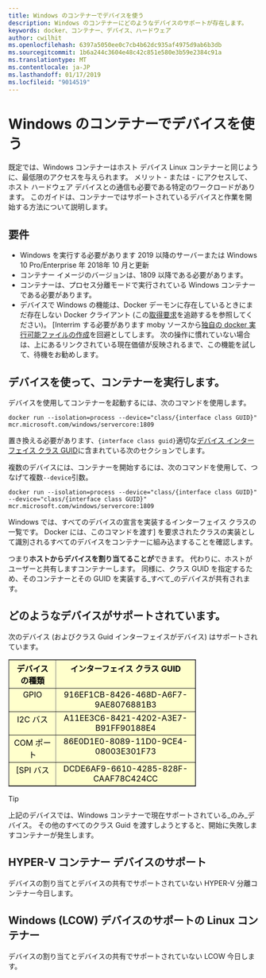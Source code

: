 ```yaml
---
title: Windows のコンテナーでデバイスを使う
description: Windows のコンテナーにどのようなデバイスのサポートが存在します。
keywords: docker、コンテナー、デバイス、ハードウェア
author: cwilhit
ms.openlocfilehash: 6397a5050ee0c7cb4b62dc935af4975d9ab6b3db
ms.sourcegitcommit: 1b6a244c3604e48c42c851e580e3b59e2384c91a
ms.translationtype: MT
ms.contentlocale: ja-JP
ms.lasthandoff: 01/17/2019
ms.locfileid: "9014519"
---
```

# <a name="devices-in-containers-on-windows"></a>Windows のコンテナーでデバイスを使う

既定では、Windows コンテナーはホスト デバイス Linux コンテナーと同じように、最低限のアクセスを与えられます。 メリット - または - にアクセスして、ホスト ハードウェア デバイスとの通信も必要である特定のワークロードがあります。 このガイドは、コンテナーではサポートされているデバイスと作業を開始する方法について説明します。

## <a name="requirements"></a>要件

- Windows を実行する必要があります 2019 以降のサーバーまたは Windows 10 Pro/Enterprise 年 2018年 10 月と更新
- コンテナー イメージのバージョンは、1809 以降である必要があります。
- コンテナーは、プロセス分離モードで実行されている Windows コンテナーである必要があります。
- デバイスで Windows の機能は、Docker デーモンに存在しているときにまだ存在しない Docker クライアント (この[取得要求](https://github.com/docker/cli/pull/1606)を追跡するを参照してください)。 [Interrim する必要があります moby ソースから[独自の docker 実行可能ファイルの作成](https://github.com/moby/moby/blob/master/docs/contributing/software-req-win.md)を回避としてします。 次の操作に慣れていない場合は、上にあるリンクされている現在価値が反映されるまで、この機能を試して、待機をお勧めします。

## <a name="run-a-container-with-a-device"></a>デバイスを使って、コンテナーを実行します。

デバイスを使用してコンテナーを起動するには、次のコマンドを使用します。

```shell
docker run --isolation=process --device="class/{interface class GUID}" mcr.microsoft.com/windows/servercore:1809
```

置き換える必要があります、`{interface class guid}`適切な[デバイス インターフェイス クラス GUID](https://docs.microsoft.com/en-us/windows-hardware/drivers/install/overview-of-device-interface-classes)に含まれている次のセクションでします。

複数のデバイスには、コンテナーを開始するには、次のコマンドを使用して、つなげて複数`--device`引数。

```shell
docker run --isolation=process --device="class/{interface class GUID}" --device="class/{interface class GUID}" mcr.microsoft.com/windows/servercore:1809
```

Windows では、すべてのデバイスの宣言を実装するインターフェイス クラスの一覧です。 Docker には、このコマンドを渡す] を要求されたクラスの実装として識別されるすべてのデバイスをコンテナーに組み込ますることを確認します。

つまり**ホストからデバイスを割り当てることが**できます。 代わりに、ホストがユーザーと共有しますコンテナーします。 同様に、クラス GUID を指定するため、そのコンテナーとその GUID を実装する_すべて_のデバイスが共有されます。

## <a name="what-devices-are-supported"></a>どのようなデバイスがサポートされています。

次のデバイス (およびクラス Guid インターフェイスがデバイス) はサポートされています。
  
<table border="1" style="background-color:FFFFCC;border-collapse:collapse;border:1px solid FFCC00;color:000000;width:75%" cellpadding="5" cellspacing="5">
<thead>
<tr valign="top">
<th><center>デバイスの種類</center></th>
<th><center>インターフェイス クラス GUID</center></th>
</tr>
</thead>
<tbody>
<tr valign="top">
<td><center>GPIO</center></td>
<td><center>916EF1CB-8426-468D-A6F7-9AE8076881B3</center></td>
</tr>
<tr valign="top">
<td><center>I2C バス</center></td>
<td><center>A11EE3C6-8421-4202-A3E7-B91FF90188E4</center></td>
</tr>
<tr valign="top">
<td><center>COM ポート</center></td>
<td><center>86E0D1E0-8089-11D0-9CE4-08003E301F73</center></td>
</tr>
<tr valign="top">
<td><center>[SPI バス</center></td>
<td><center>DCDE6AF9-6610-4285-828F-CAAF78C424CC</center></td>
</tr>
</tbody>
</table>

> [!TIP]
> 上記のデバイスでは、Windows コンテナーで現在サポートされている_のみ_デバイス。 その他のすべてのクラス Guid を渡すしようとすると、開始に失敗しますコンテナーが発生します。

## <a name="hyper-v-container-device-support"></a>HYPER-V コンテナー デバイスのサポート

デバイスの割り当てとデバイスの共有でサポートされていない HYPER-V 分離コンテナー今日します。

## <a name="linux-containers-on-windows-lcow-device-support"></a>Windows (LCOW) デバイスのサポートの Linux コンテナー

デバイスの割り当てとデバイスの共有でサポートされていない LCOW 今日します。